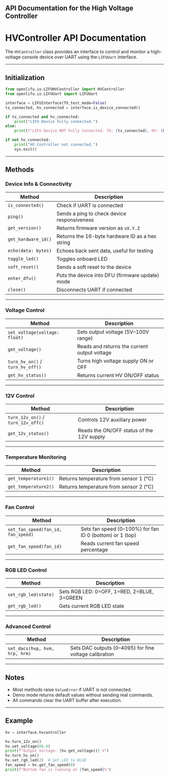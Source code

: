 ## **API Documentation** for the High Voltage Controller

# HVController API Documentation

The `HVController` class provides an interface to control and monitor a
high-voltage console device over UART using the `LIFUUart` interface.

---

## Initialization

```python
from openlifu.io.LIFUHVController import HVController
from openlifu.io.LIFUUart import LIFUUart

interface = LIFUInterface(TX_test_mode=False)
tx_connected, hv_connected = interface.is_device_connected()

if tx_connected and hv_connected:
    print("LIFU Device Fully connected.")
else:
    print(f"LIFU Device NOT Fully Connected. TX: {tx_connected}, HV: {hv_connected}")

if not hv_connected:
    print("HV Controller not connected.")
    sys.exit()
```

---

## Methods

### Device Info & Connectivity

| Method              | Description                                     |
| ------------------- | ----------------------------------------------- |
| `is_connected()`    | Check if UART is connected                      |
| `ping()`            | Sends a ping to check device responsiveness     |
| `get_version()`     | Returns firmware version as `vX.Y.Z`            |
| `get_hardware_id()` | Returns the 16-byte hardware ID as a hex string |
| `echo(data: bytes)` | Echoes back sent data, useful for testing       |
| `toggle_led()`      | Toggles onboard LED                             |
| `soft_reset()`      | Sends a soft reset to the device                |
| `enter_dfu()`       | Puts the device into DFU (firmware update) mode |
| `close()`           | Disconnects UART if connected                   |

---

### Voltage Control

| Method                           | Description                                  |
| -------------------------------- | -------------------------------------------- |
| `set_voltage(voltage: float)`    | Sets output voltage (5V–100V range)          |
| `get_voltage()`                  | Reads and returns the current output voltage |
| `turn_hv_on()` / `turn_hv_off()` | Turns high voltage supply ON or OFF          |
| `get_hv_status()`                | Returns current HV ON/OFF status             |

---

### 12V Control

| Method                             | Description                               |
| ---------------------------------- | ----------------------------------------- |
| `turn_12v_on()` / `turn_12v_off()` | Controls 12V auxiliary power              |
| `get_12v_status()`                 | Reads the ON/OFF status of the 12V supply |

---

### Temperature Monitoring

| Method               | Description                            |
| -------------------- | -------------------------------------- |
| `get_temperature1()` | Returns temperature from sensor 1 (°C) |
| `get_temperature2()` | Returns temperature from sensor 2 (°C) |

---

### Fan Control

| Method                             | Description                                              |
| ---------------------------------- | -------------------------------------------------------- |
| `set_fan_speed(fan_id, fan_speed)` | Sets fan speed (0–100%) for fan ID 0 (bottom) or 1 (top) |
| `get_fan_speed(fan_id)`            | Reads current fan speed percentage                       |

---

### RGB LED Control

| Method               | Description                                 |
| -------------------- | ------------------------------------------- |
| `set_rgb_led(state)` | Sets RGB LED: 0=OFF, 1=RED, 2=BLUE, 3=GREEN |
| `get_rgb_led()`      | Gets current RGB LED state                  |

---

### Advanced Control

| Method                         | Description                                            |
| ------------------------------ | ------------------------------------------------------ |
| `set_dacs(hvp, hvm, hrp, hrm)` | Sets DAC outputs (0–4095) for fine voltage calibration |

---

## Notes

- Most methods raise `ValueError` if UART is not connected.
- Demo mode returns default values without sending real commands.
- All commands clear the UART buffer after execution.

---

## Example

```python
hv = interface.hvcontroller

hv.turn_12v_on()
hv.set_voltage(60.0)
print(f"Output Voltage: {hv.get_voltage()} V")
hv.turn_hv_on()
hv.set_rgb_led(2)  # Set LED to BLUE
fan_speed = hv.get_fan_speed(0)
print(f"Bottom fan is running at {fan_speed}%")
```
